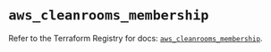 # `aws_cleanrooms_membership`

Refer to the Terraform Registry for docs: [`aws_cleanrooms_membership`](https://registry.terraform.io/providers/hashicorp/aws/6.9.0/docs/resources/cleanrooms_membership).
